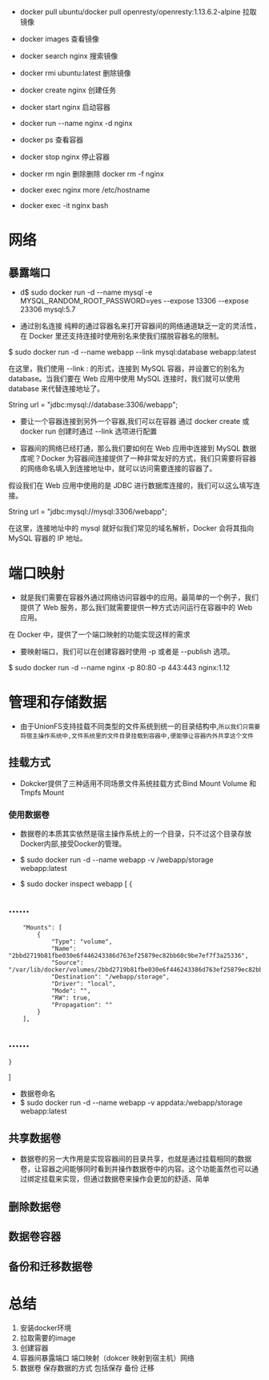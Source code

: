 * docker pull ubuntu/docker pull openresty/openresty:1.13.6.2-alpine 拉取镜像
* docker images 查看镜像
* docker search nginx 搜索镜像
* docker rmi ubuntu:latest 删除镜像

* docker create nginx 创建任务
* docker start nginx 启动容器
* docker run --name nginx -d nginx
* docker ps  查看容器
* docker stop nginx 停止容器
* docker rm ngin 删除删除   docker rm -f nginx
* docker exec nginx more /etc/hostname 
* docker exec -it nginx bash

# 网络
## 暴露端口
* d$ sudo docker run -d --name mysql -e MYSQL_RANDOM_ROOT_PASSWORD=yes --expose 13306 --expose 23306 mysql:5.7

* 通过别名连接
纯粹的通过容器名来打开容器间的网络通道缺乏一定的灵活性，在 Docker 里还支持连接时使用别名来使我们摆脱容器名的限制。

$ sudo docker run -d --name webapp --link mysql:database webapp:latest

在这里，我们使用 --link <name>:<alias> 的形式，连接到 MySQL 容器，并设置它的别名为 database。当我们要在 Web 应用中使用 MySQL 连接时，我们就可以使用 database 来代替连接地址了。

String url = "jdbc:mysql://database:3306/webapp";


* 要让一个容器连接到另外一个容器,我们可以在容器 通过 docker create 或 docker run 创建时通过 --link 选项进行配置

* 容器间的网络已经打通，那么我们要如何在 Web 应用中连接到 MySQL 数据库呢？Docker 为容器间连接提供了一种非常友好的方式，我们只需要将容器的网络命名填入到连接地址中，就可以访问需要连接的容器了。

假设我们在 Web 应用中使用的是 JDBC 进行数据库连接的，我们可以这么填写连接。

String url = "jdbc:mysql://mysql:3306/webapp";

在这里，连接地址中的 mysql 就好似我们常见的域名解析，Docker 会将其指向 MySQL 容器的 IP 地址。



# 端口映射

* 就是我们需要在容器外通过网络访问容器中的应用。最简单的一个例子，我们提供了 Web 服务，那么我们就需要提供一种方式访问运行在容器中的 Web 应用。

在 Docker 中，提供了一个端口映射的功能实现这样的需求

* 要映射端口，我们可以在创建容器时使用 -p 或者是 --publish 选项。

$ sudo docker run -d --name nginx -p 80:80 -p 443:443 nginx:1.12

# 管理和存储数据
* 由于UnionFS支持挂载不同类型的文件系统到统一的目录结构中,`所以我们只需要将宿主操作系统中,文件系统里的文件目录挂载到容器中,便能够让容器内外共享这个文件`

## 挂载方式
* Dokcker提供了三种适用不同场景文件系统挂载方式:Bind Mount Volume 和 Tmpfs Mount

### 使用数据卷
* 数据卷的本质其实依然是宿主操作系统上的一个目录，只不过这个目录存放Docker内部,接受Docker的管理。
* $ sudo docker run -d --name webapp -v /webapp/storage webapp:latest

* $ sudo docker inspect webapp
[
    {
## ......
        "Mounts": [
            {
                "Type": "volume",
                "Name": "2bbd2719b81fbe030e6f446243386d763ef25879ec82bb60c9be7ef7f3a25336",
                "Source": "/var/lib/docker/volumes/2bbd2719b81fbe030e6f446243386d763ef25879ec82bb60c9be7ef7f3a25336/_data",
                "Destination": "/webapp/storage",
                "Driver": "local",
                "Mode": "",
                "RW": true,
                "Propagation": ""
            }
        ],
## ......
    }
]
* 数据卷命名
* $ sudo docker run -d --name webapp -v appdata:/webapp/storage webapp:latest

## 共享数据卷
* 数据卷的另一大作用是实现容器间的目录共享，也就是通过挂载相同的数据卷，让容器之间能够同时看到并操作数据卷中的内容。这个功能虽然也可以通过绑定挂载来实现，但通过数据卷来操作会更加的舒适、简单

## 删除数据卷

## 数据卷容器

## 备份和迁移数据卷



# 总结
1. 安装docker环境
2. 拉取需要的image
3. 创建容器
4. 容器间暴露端口  端口映射（dokcer 映射到宿主机）网络
5. 数据卷   保存数据的方式 包括保存 备份 迁移